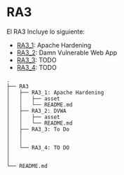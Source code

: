 # RA3

El RA3 Incluye lo siguiente:

* [RA3_1](https://github.com/marconajcoz/pps-1033563/tree/main/RA3/RA3_1): Apache Hardening
* [RA3_2](https://github.com/marconajcoz/pps-1033563/tree/main/RA3/RA3_2): Damn Vulnerable Web App
* [RA3_3](#TODO): TODO
* [RA3_4](#TODO): TODO

```
.
├── RA3
│   ├── RA3_1: Apache Hardening
│   │   ├── asset
│   │   └── README.md
│   ├── RA3_2: DVWA
│   │   ├── asset
│   │   └── README.md
│   ├── RA3_3: To Do
│   │
│   │
│   └── RA3_4: TO DO
│
│
└── README.md

```
